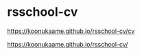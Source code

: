 # rsschool-cv
https://koonukaame.github.io/rsschool-cv/cv

https://koonukaame.github.io/rsschool-cv/
